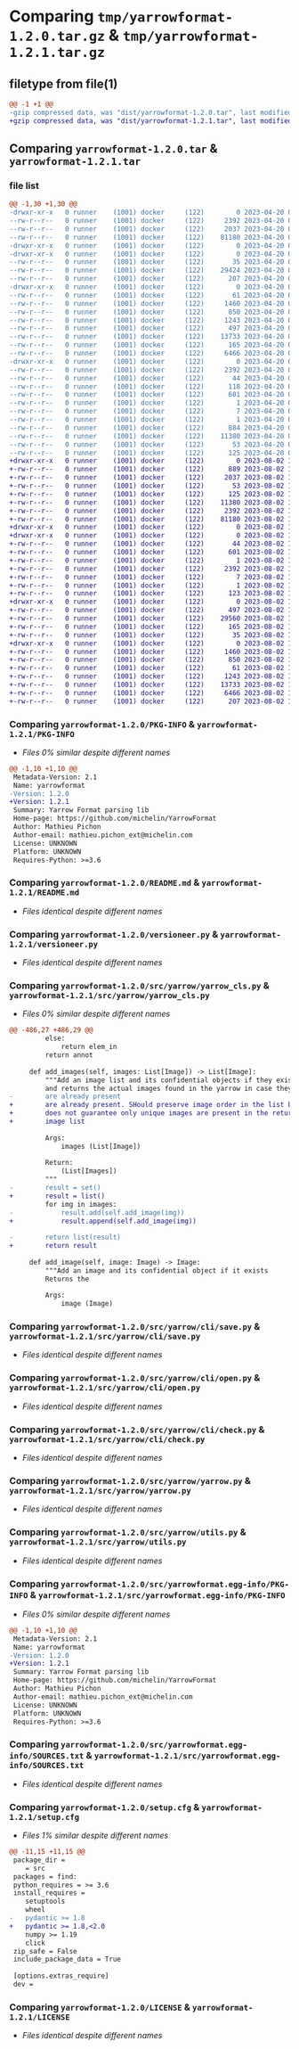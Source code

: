 # Comparing `tmp/yarrowformat-1.2.0.tar.gz` & `tmp/yarrowformat-1.2.1.tar.gz`

## filetype from file(1)

```diff
@@ -1 +1 @@
-gzip compressed data, was "dist/yarrowformat-1.2.0.tar", last modified: Thu Apr 20 09:47:27 2023, max compression
+gzip compressed data, was "dist/yarrowformat-1.2.1.tar", last modified: Wed Aug  2 16:21:33 2023, max compression
```

## Comparing `yarrowformat-1.2.0.tar` & `yarrowformat-1.2.1.tar`

### file list

```diff
@@ -1,30 +1,30 @@
-drwxr-xr-x   0 runner    (1001) docker     (122)        0 2023-04-20 09:47:27.000000 yarrowformat-1.2.0/
--rw-r--r--   0 runner    (1001) docker     (122)     2392 2023-04-20 09:47:27.000000 yarrowformat-1.2.0/PKG-INFO
--rw-r--r--   0 runner    (1001) docker     (122)     2037 2023-04-20 09:47:10.000000 yarrowformat-1.2.0/README.md
--rw-r--r--   0 runner    (1001) docker     (122)    81180 2023-04-20 09:47:10.000000 yarrowformat-1.2.0/versioneer.py
-drwxr-xr-x   0 runner    (1001) docker     (122)        0 2023-04-20 09:47:27.000000 yarrowformat-1.2.0/src/
-drwxr-xr-x   0 runner    (1001) docker     (122)        0 2023-04-20 09:47:27.000000 yarrowformat-1.2.0/src/yarrow/
--rw-r--r--   0 runner    (1001) docker     (122)       35 2023-04-20 09:47:10.000000 yarrowformat-1.2.0/src/yarrow/_yarrow_version.py
--rw-r--r--   0 runner    (1001) docker     (122)    29424 2023-04-20 09:47:10.000000 yarrowformat-1.2.0/src/yarrow/yarrow_cls.py
--rw-r--r--   0 runner    (1001) docker     (122)      207 2023-04-20 09:47:10.000000 yarrowformat-1.2.0/src/yarrow/__init__.py
-drwxr-xr-x   0 runner    (1001) docker     (122)        0 2023-04-20 09:47:27.000000 yarrowformat-1.2.0/src/yarrow/cli/
--rw-r--r--   0 runner    (1001) docker     (122)       61 2023-04-20 09:47:10.000000 yarrowformat-1.2.0/src/yarrow/cli/__init__.py
--rw-r--r--   0 runner    (1001) docker     (122)     1460 2023-04-20 09:47:10.000000 yarrowformat-1.2.0/src/yarrow/cli/save.py
--rw-r--r--   0 runner    (1001) docker     (122)      850 2023-04-20 09:47:10.000000 yarrowformat-1.2.0/src/yarrow/cli/open.py
--rw-r--r--   0 runner    (1001) docker     (122)     1243 2023-04-20 09:47:10.000000 yarrowformat-1.2.0/src/yarrow/cli/check.py
--rw-r--r--   0 runner    (1001) docker     (122)      497 2023-04-20 09:47:27.000000 yarrowformat-1.2.0/src/yarrow/_version.py
--rw-r--r--   0 runner    (1001) docker     (122)    13733 2023-04-20 09:47:10.000000 yarrowformat-1.2.0/src/yarrow/yarrow.py
--rw-r--r--   0 runner    (1001) docker     (122)      165 2023-04-20 09:47:10.000000 yarrowformat-1.2.0/src/yarrow/main.py
--rw-r--r--   0 runner    (1001) docker     (122)     6466 2023-04-20 09:47:10.000000 yarrowformat-1.2.0/src/yarrow/utils.py
-drwxr-xr-x   0 runner    (1001) docker     (122)        0 2023-04-20 09:47:27.000000 yarrowformat-1.2.0/src/yarrowformat.egg-info/
--rw-r--r--   0 runner    (1001) docker     (122)     2392 2023-04-20 09:47:27.000000 yarrowformat-1.2.0/src/yarrowformat.egg-info/PKG-INFO
--rw-r--r--   0 runner    (1001) docker     (122)       44 2023-04-20 09:47:27.000000 yarrowformat-1.2.0/src/yarrowformat.egg-info/entry_points.txt
--rw-r--r--   0 runner    (1001) docker     (122)      118 2023-04-20 09:47:27.000000 yarrowformat-1.2.0/src/yarrowformat.egg-info/requires.txt
--rw-r--r--   0 runner    (1001) docker     (122)      601 2023-04-20 09:47:27.000000 yarrowformat-1.2.0/src/yarrowformat.egg-info/SOURCES.txt
--rw-r--r--   0 runner    (1001) docker     (122)        1 2023-04-20 09:47:27.000000 yarrowformat-1.2.0/src/yarrowformat.egg-info/not-zip-safe
--rw-r--r--   0 runner    (1001) docker     (122)        7 2023-04-20 09:47:27.000000 yarrowformat-1.2.0/src/yarrowformat.egg-info/top_level.txt
--rw-r--r--   0 runner    (1001) docker     (122)        1 2023-04-20 09:47:27.000000 yarrowformat-1.2.0/src/yarrowformat.egg-info/dependency_links.txt
--rw-r--r--   0 runner    (1001) docker     (122)      884 2023-04-20 09:47:27.000000 yarrowformat-1.2.0/setup.cfg
--rw-r--r--   0 runner    (1001) docker     (122)    11380 2023-04-20 09:47:10.000000 yarrowformat-1.2.0/LICENSE
--rw-r--r--   0 runner    (1001) docker     (122)       53 2023-04-20 09:47:10.000000 yarrowformat-1.2.0/MANIFEST.in
--rw-r--r--   0 runner    (1001) docker     (122)      125 2023-04-20 09:47:10.000000 yarrowformat-1.2.0/setup.py
+drwxr-xr-x   0 runner    (1001) docker     (122)        0 2023-08-02 16:21:33.000000 yarrowformat-1.2.1/
+-rw-r--r--   0 runner    (1001) docker     (122)      889 2023-08-02 16:21:33.000000 yarrowformat-1.2.1/setup.cfg
+-rw-r--r--   0 runner    (1001) docker     (122)     2037 2023-08-02 16:21:29.000000 yarrowformat-1.2.1/README.md
+-rw-r--r--   0 runner    (1001) docker     (122)       53 2023-08-02 16:21:29.000000 yarrowformat-1.2.1/MANIFEST.in
+-rw-r--r--   0 runner    (1001) docker     (122)      125 2023-08-02 16:21:29.000000 yarrowformat-1.2.1/setup.py
+-rw-r--r--   0 runner    (1001) docker     (122)    11380 2023-08-02 16:21:29.000000 yarrowformat-1.2.1/LICENSE
+-rw-r--r--   0 runner    (1001) docker     (122)     2392 2023-08-02 16:21:33.000000 yarrowformat-1.2.1/PKG-INFO
+-rw-r--r--   0 runner    (1001) docker     (122)    81180 2023-08-02 16:21:29.000000 yarrowformat-1.2.1/versioneer.py
+drwxr-xr-x   0 runner    (1001) docker     (122)        0 2023-08-02 16:21:33.000000 yarrowformat-1.2.1/src/
+drwxr-xr-x   0 runner    (1001) docker     (122)        0 2023-08-02 16:21:33.000000 yarrowformat-1.2.1/src/yarrowformat.egg-info/
+-rw-r--r--   0 runner    (1001) docker     (122)       44 2023-08-02 16:21:33.000000 yarrowformat-1.2.1/src/yarrowformat.egg-info/entry_points.txt
+-rw-r--r--   0 runner    (1001) docker     (122)      601 2023-08-02 16:21:33.000000 yarrowformat-1.2.1/src/yarrowformat.egg-info/SOURCES.txt
+-rw-r--r--   0 runner    (1001) docker     (122)        1 2023-08-02 16:21:33.000000 yarrowformat-1.2.1/src/yarrowformat.egg-info/not-zip-safe
+-rw-r--r--   0 runner    (1001) docker     (122)     2392 2023-08-02 16:21:33.000000 yarrowformat-1.2.1/src/yarrowformat.egg-info/PKG-INFO
+-rw-r--r--   0 runner    (1001) docker     (122)        7 2023-08-02 16:21:33.000000 yarrowformat-1.2.1/src/yarrowformat.egg-info/top_level.txt
+-rw-r--r--   0 runner    (1001) docker     (122)        1 2023-08-02 16:21:33.000000 yarrowformat-1.2.1/src/yarrowformat.egg-info/dependency_links.txt
+-rw-r--r--   0 runner    (1001) docker     (122)      123 2023-08-02 16:21:33.000000 yarrowformat-1.2.1/src/yarrowformat.egg-info/requires.txt
+drwxr-xr-x   0 runner    (1001) docker     (122)        0 2023-08-02 16:21:33.000000 yarrowformat-1.2.1/src/yarrow/
+-rw-r--r--   0 runner    (1001) docker     (122)      497 2023-08-02 16:21:33.000000 yarrowformat-1.2.1/src/yarrow/_version.py
+-rw-r--r--   0 runner    (1001) docker     (122)    29560 2023-08-02 16:21:29.000000 yarrowformat-1.2.1/src/yarrow/yarrow_cls.py
+-rw-r--r--   0 runner    (1001) docker     (122)      165 2023-08-02 16:21:29.000000 yarrowformat-1.2.1/src/yarrow/main.py
+-rw-r--r--   0 runner    (1001) docker     (122)       35 2023-08-02 16:21:29.000000 yarrowformat-1.2.1/src/yarrow/_yarrow_version.py
+drwxr-xr-x   0 runner    (1001) docker     (122)        0 2023-08-02 16:21:33.000000 yarrowformat-1.2.1/src/yarrow/cli/
+-rw-r--r--   0 runner    (1001) docker     (122)     1460 2023-08-02 16:21:29.000000 yarrowformat-1.2.1/src/yarrow/cli/save.py
+-rw-r--r--   0 runner    (1001) docker     (122)      850 2023-08-02 16:21:29.000000 yarrowformat-1.2.1/src/yarrow/cli/open.py
+-rw-r--r--   0 runner    (1001) docker     (122)       61 2023-08-02 16:21:29.000000 yarrowformat-1.2.1/src/yarrow/cli/__init__.py
+-rw-r--r--   0 runner    (1001) docker     (122)     1243 2023-08-02 16:21:29.000000 yarrowformat-1.2.1/src/yarrow/cli/check.py
+-rw-r--r--   0 runner    (1001) docker     (122)    13733 2023-08-02 16:21:29.000000 yarrowformat-1.2.1/src/yarrow/yarrow.py
+-rw-r--r--   0 runner    (1001) docker     (122)     6466 2023-08-02 16:21:29.000000 yarrowformat-1.2.1/src/yarrow/utils.py
+-rw-r--r--   0 runner    (1001) docker     (122)      207 2023-08-02 16:21:29.000000 yarrowformat-1.2.1/src/yarrow/__init__.py
```

### Comparing `yarrowformat-1.2.0/PKG-INFO` & `yarrowformat-1.2.1/PKG-INFO`

 * *Files 0% similar despite different names*

```diff
@@ -1,10 +1,10 @@
 Metadata-Version: 2.1
 Name: yarrowformat
-Version: 1.2.0
+Version: 1.2.1
 Summary: Yarrow Format parsing lib
 Home-page: https://github.com/michelin/YarrowFormat
 Author: Mathieu Pichon
 Author-email: mathieu.pichon_ext@michelin.com
 License: UNKNOWN
 Platform: UNKNOWN
 Requires-Python: >=3.6
```

### Comparing `yarrowformat-1.2.0/README.md` & `yarrowformat-1.2.1/README.md`

 * *Files identical despite different names*

### Comparing `yarrowformat-1.2.0/versioneer.py` & `yarrowformat-1.2.1/versioneer.py`

 * *Files identical despite different names*

### Comparing `yarrowformat-1.2.0/src/yarrow/yarrow_cls.py` & `yarrowformat-1.2.1/src/yarrow/yarrow_cls.py`

 * *Files 0% similar despite different names*

```diff
@@ -486,27 +486,29 @@
         else:
             return elem_in
         return annot
 
     def add_images(self, images: List[Image]) -> List[Image]:
         """Add an image list and its confidential objects if they exists
         and returns the actual images found in the yarrow in case they
-        are already present
+        are already present. SHould preserve image order in the list but
+        does not guarantee only unique images are present in the returned
+        image list
 
         Args:
             images (List[Image])
 
         Return:
             (List[Images])
         """
-        result = set()
+        result = list()
         for img in images:
-            result.add(self.add_image(img))
+            result.append(self.add_image(img))
 
-        return list(result)
+        return result
 
     def add_image(self, image: Image) -> Image:
         """Add an image and its confidential object if it exists
         Returns the
 
         Args:
             image (Image)
```

### Comparing `yarrowformat-1.2.0/src/yarrow/cli/save.py` & `yarrowformat-1.2.1/src/yarrow/cli/save.py`

 * *Files identical despite different names*

### Comparing `yarrowformat-1.2.0/src/yarrow/cli/open.py` & `yarrowformat-1.2.1/src/yarrow/cli/open.py`

 * *Files identical despite different names*

### Comparing `yarrowformat-1.2.0/src/yarrow/cli/check.py` & `yarrowformat-1.2.1/src/yarrow/cli/check.py`

 * *Files identical despite different names*

### Comparing `yarrowformat-1.2.0/src/yarrow/yarrow.py` & `yarrowformat-1.2.1/src/yarrow/yarrow.py`

 * *Files identical despite different names*

### Comparing `yarrowformat-1.2.0/src/yarrow/utils.py` & `yarrowformat-1.2.1/src/yarrow/utils.py`

 * *Files identical despite different names*

### Comparing `yarrowformat-1.2.0/src/yarrowformat.egg-info/PKG-INFO` & `yarrowformat-1.2.1/src/yarrowformat.egg-info/PKG-INFO`

 * *Files 0% similar despite different names*

```diff
@@ -1,10 +1,10 @@
 Metadata-Version: 2.1
 Name: yarrowformat
-Version: 1.2.0
+Version: 1.2.1
 Summary: Yarrow Format parsing lib
 Home-page: https://github.com/michelin/YarrowFormat
 Author: Mathieu Pichon
 Author-email: mathieu.pichon_ext@michelin.com
 License: UNKNOWN
 Platform: UNKNOWN
 Requires-Python: >=3.6
```

### Comparing `yarrowformat-1.2.0/src/yarrowformat.egg-info/SOURCES.txt` & `yarrowformat-1.2.1/src/yarrowformat.egg-info/SOURCES.txt`

 * *Files identical despite different names*

### Comparing `yarrowformat-1.2.0/setup.cfg` & `yarrowformat-1.2.1/setup.cfg`

 * *Files 1% similar despite different names*

```diff
@@ -11,15 +11,15 @@
 package_dir = 
 	= src
 packages = find:
 python_requires = >= 3.6
 install_requires = 
 	setuptools
 	wheel
-	pydantic >= 1.8
+	pydantic >= 1.8,<2.0
 	numpy >= 1.19
 	click
 zip_safe = False
 include_package_data = True
 
 [options.extras_require]
 dev =
```

### Comparing `yarrowformat-1.2.0/LICENSE` & `yarrowformat-1.2.1/LICENSE`

 * *Files identical despite different names*

